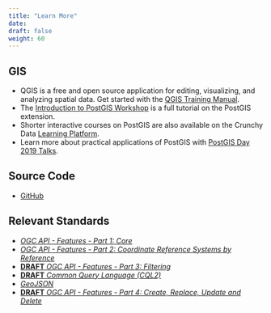 ```yaml
---
title: "Learn More"
date:
draft: false
weight: 60
---
```


## GIS

- QGIS is a free and open source application for editing, visualizing, and analyzing spatial data. Get started with the [QGIS Training Manual](https://docs.qgis.org/3.4/en/docs/training_manual/index.html).
- The [Introduction to PostGIS Workshop](https://postgis.net/workshops/postgis-intro) is a full tutorial on the PostGIS extension.
- Shorter interactive courses on PostGIS are also available on the Crunchy Data [Learning Platform](https://learn.crunchydata.com/postgis).
- Learn more about practical applications of PostGIS with [PostGIS Day 2019 Talks](https://info.crunchydata.com/stl-postgis-day-2019-presentations).

## Source Code

- [GitHub](https://github.com/crunchydata/pg_featureserv/)

## Relevant Standards

* [*OGC API - Features - Part 1: Core*](http://docs.ogc.org/is/17-069r3/17-069r3.html)
* [*OGC API - Features - Part 2: Coordinate Reference Systems by Reference*](https://docs.ogc.org/is/18-058/18-058.html)
* [**DRAFT** *OGC API - Features - Part 3: Filtering*](http://docs.ogc.org/DRAFTS/19-079r1.html)
* [**DRAFT** *Common Query Language (CQL2)*](https://docs.ogc.org/DRAFTS/21-065.html)
* [*GeoJSON*](https://www.rfc-editor.org/rfc/rfc7946.txt)
* [**DRAFT** *OGC API - Features - Part 4: Create, Replace, Update and Delete*](http://docs.ogc.org/DRAFTS/20-002.html)
